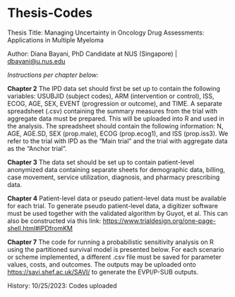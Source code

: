 # Thesis-Codes

Thesis Title: Managing Uncertainty in Oncology Drug Assessments: Applications in Multiple Myeloma

Author: Diana Bayani, PhD Candidate at NUS (Singapore) | dbayani@u.nus.edu


_Instructions per chapter below:_


**Chapter 2**
The IPD data set should first be set up to contain the following variables: USUBJID (subject codes), ARM (intervention or control), ISS, ECOG, AGE, SEX, EVENT (progression or outcome), and TIME. A separate spreadsheet (.csv) containing the summary measures from the trial with aggregate data must be prepared. This will be uploaded into R and used in the analysis. The spreadsheet should contain the following information: N, AGE, AGE.SD, SEX (prop.male), ECOG (prop.ecog1), and ISS (prop.iss3). We refer to the trial with IPD as the “Main trial” and the trial with aggregate data as the “Anchor trial”.


**Chapter 3**
The data set should be set up to contain patient-level anonymized data containing separate sheets for demographic data, billing, case movement, service utilization, diagnosis, and pharmacy prescribing data. 


**Chapter 4**
Patient-level data or pseudo patient-level data must be available for each trial. To generate pseudo patient-level data, a digitizer software must be used together with the validated algorithm by Guyot, et al. This can also be constructed via this link: https://www.trialdesign.org/one-page-shell.html#IPDfromKM


**Chapter 7**
The code for running a probabilistic sensitivity analysis on R using the partitioned survival model is presented below. For each scenario or scheme implemented, a different .csv file must be saved for parameter values, costs, and outcomes. The outputs may be uploaded onto https://savi.shef.ac.uk/SAVI/ to generate the EVPI/P-SUB outputs.


History:
10/25/2023: Codes uploaded
